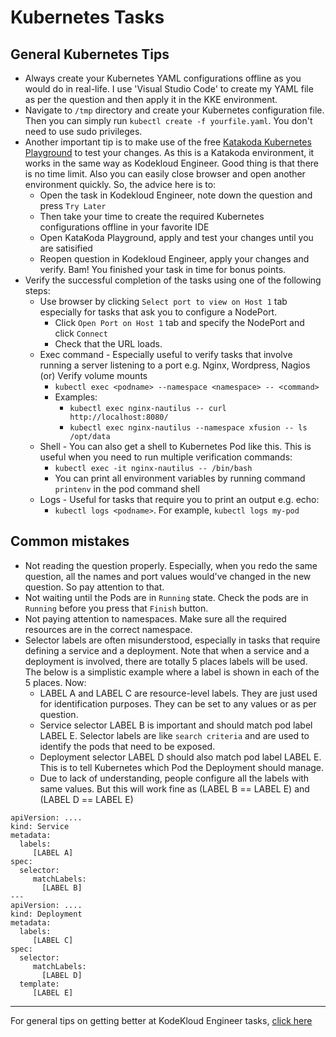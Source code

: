 # Kubernetes Tasks
## General Kubernetes Tips
* Always create your Kubernetes YAML configurations offline as you would do in real-life. I use 'Visual Studio Code' to create my YAML file as per the question and then apply it in the KKE environment.
* Navigate to `/tmp` directory and create your Kubernetes configuration file. Then you can simply run `kubectl create -f yourfile.yaml`. You don't need to use sudo privileges.
* Another important tip is to make use of the free [Katakoda Kubernetes Playground](https://www.katacoda.com/courses/kubernetes/playground) to test your changes.
As this is a Katakoda environment, it works in the same way as Kodekloud Engineer. Good thing is that
there is no time limit. Also you can easily close browser and open another environment quickly. So, the
advice here is to:
  * Open the task in Kodekloud Engineer, note down the question and press `Try Later`
  * Then take your time to create the required Kubernetes configurations offline in your favorite IDE
  * Open KataKoda Playground, apply and test your changes until you are satisified
  * Reopen question in Kodekloud Engineer, apply your changes and verify. Bam! You finished your task in time for bonus points.
* Verify the successful completion of the tasks using one of the following steps:
    * Use browser by clicking `Select port to view on Host 1` tab especially for tasks that ask you to configure a NodePort. 
      * Click `Open Port on Host 1` tab and specify the NodePort and click `Connect`
      * Check that the URL loads.
    * Exec command - Especially useful to verify tasks that involve running a server listening to a port e.g. Nginx, Wordpress, Nagios (or) Verify volume mounts
      * `kubectl exec <podname> --namespace <namespace> -- <command>`
      * Examples:
        * `kubectl exec nginx-nautilus -- curl http://localhost:8080/`
        * `kubectl exec nginx-nautilus --namespace xfusion -- ls /opt/data`
    * Shell - You can also get a shell to Kubernetes Pod like this. This is useful when you need to run multiple verification commands:
      * `kubectl exec -it nginx-nautilus -- /bin/bash`
      * You can print all environment variables by running command `printenv` in the pod command shell
    * Logs - Useful for tasks that require you to print an output e.g. echo:
      * `kubectl logs <podname>`. For example, `kubectl logs my-pod` 
      
## Common mistakes
* Not reading the question properly. Especially, when you redo the same question, all the names and port values would've changed in the new question. So pay attention to that. 
* Not waiting until the Pods are in `Running` state. Check the pods are in `Running` before you press that `Finish` button.
* Not paying attention to namespaces. Make sure all the required resources are in the correct namespace.
* Selector labels are often misunderstood, especially in tasks that require defining a service and a deployment. Note that when a service and a deployment is involved, there are totally 5 places labels will be used.
The below is a simplistic example where a label is shown in each of the 5 places. Now:
  * LABEL A and LABEL C are resource-level labels. They are just used for identification purposes. They can be set to any values or as per question.
  * Service selector LABEL B is important and should match pod label LABEL E. Selector labels are like `search criteria` and are used to identify the pods that need to be exposed.
  * Deployment selector LABEL D should also match pod label LABEL E. This is to tell Kubernetes which Pod the Deployment should manage.
  * Due to lack of understanding, people configure all the labels with same values. But this will work fine as (LABEL B == LABEL E) and (LABEL D == LABEL E)
```
apiVersion: ....
kind: Service
metadata:
  labels:
     [LABEL A]
spec:
  selector:
     matchLabels:
       [LABEL B]
---
apiVersion: ....
kind: Deployment
metadata:
  labels:
     [LABEL C]
spec:
  selector:
     matchLabels:
       [LABEL D]
  template: 
     [LABEL E]   
```

---
For general tips on getting better at KodeKloud Engineer tasks, [click here](../README.md)

